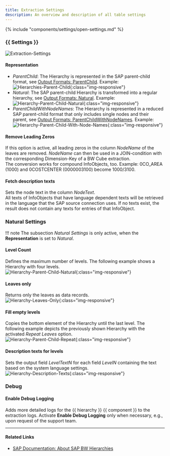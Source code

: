 ```yaml
---
title: Extraction Settings
description: An overview and description of all table settings
---
```


{% include "components/settings/open-settings.md"  %}

### {{ Settings }}

![Extraction-Settings](../../assets/images/documentation/components/hierarchy/extraction-settings.png)

#### Representation

- *ParentChild*: The Hierarchy is represented in the SAP parent-child format, see [Output Formats: ParentChild](./table-output#parentchild-format). Example:<br>
![Hierarchies-Parent-Child](../../assets/images/documentation/components/hierarchy/Hierarchy-Table-Output-Result.png){:class="img-responsive"}
- *Natural*: The SAP parent-child Hierarchy is transformed into a regular hierarchy, see [Output Formats: Natural](./table-output#natural-format). Example:<br>
![Hierarchy-Parent-Child-Natural](../../assets/images/documentation/components/hierarchy/Hierarchy-Parent-Child-Natural.png){:class="img-responsive"}
- *ParentChildWithNodeNames*: The Hierarchy is represented in a reduced SAP parent-child format that only includes single nodes and their parent, see [Output Formats: ParentChildWithNodeNames](./table-output#parentchildwithnodenames-format). Example:<br>
![Hierarchy-Parent-Child-With-Node-Names](../../assets/images/documentation/components/hierarchy/Hierarchy-ParentChildWithNodes.png){:class="img-responsive"}

#### Remove Leading Zeros

If this option is active, all leading zeros in the column *NodeName* of the leaves are removed.
*NodeName* can then be used in a JOIN-condition with the corresponding Dimension-Key of a BW Cube extraction.<br>
The conversion works for compound InfoObjects, too. 
Example: 0CO_AREA (1000) and 0COSTCENTER (0000003100) become 1000/3100.

#### Fetch description texts

Sets the node text in the column *NodeText*. <br>
All texts of InfoObjects that have language dependent texts will be retrieved in the language that the SAP source connection uses. 
If no texts exist, the result does not contain any texts for entries of that InfoObject.

### Natural Settings

!!! note
	The subsection *Natural Settings* is only active, when the **Representation** is set to *Natural*.

#### Level Count
Defines the maximum number of levels. The following example shows a Hierarchy with four levels. <br>
![Hierarchy-Parent-Child-Natural](../../assets/images/documentation/components/hierarchy/Hierarchy-Parent-Child-Natural.png){:class="img-responsive"}

####  Leaves only
Returns only the leaves as data records.<br>
![Hierarchy-Leaves-Only](../../assets/images/documentation/components/hierarchy/Hierarchy-leaves-only.png){:class="img-responsive"}

#### Fill empty levels
Copies the bottom element of the Hierarchy until the last level.
The following example depicts the previously shown Hierarchy with the activated *Repeat Leaves* option.<br>
![Hierarchy-Parent-Child-Repeat](../../assets/images/documentation/components/hierarchy/Hierarchy-Parent-Child-Repeat.png){:class="img-responsive"}

#### Description texts for levels
Sets the output field *LevelTextN* for each field *LevelN* containing the text based on the system language settings.<br>
![Hierarchy-Description-Texts](../../assets/images/documentation/components/hierarchy/Hierarchy-description-texts.png){:class="img-responsive"}

### Debug

#### Enable Debug Logging
Adds more detailed logs for the {{ hierarchy }} {{ component }} to the extraction logs. 
Activate **Enable Debug Logging** only when necessary, e.g., upon request of the support team.

*****
#### Related Links
- [SAP Documentation: About SAP BW Hierarchies](https://help.sap.com/saphelp_scm41/helpdata/en/90/fd36709c6411d5b4000050dadfb23f/content.htm?no_cache=true)
